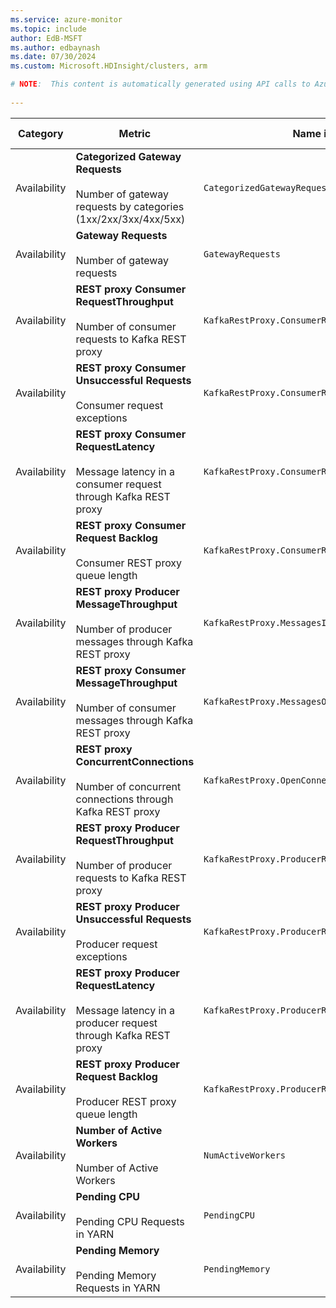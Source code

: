 ```yaml
---
ms.service: azure-monitor
ms.topic: include
author: EdB-MSFT
ms.author: edbaynash
ms.date: 07/30/2024
ms.custom: Microsoft.HDInsight/clusters, arm

# NOTE:  This content is automatically generated using API calls to Azure. Any edits made on these files will be overwritten in the next run of the script. 
 
---
```



|Category|Metric|Name in REST API|Unit|Aggregation|Dimensions|Time Grains|DS Export|
|---|---|---|---|---|---|---|---|
|Availability|**Categorized Gateway Requests**<br><br>Number of gateway requests by categories (1xx/2xx/3xx/4xx/5xx) |`CategorizedGatewayRequests` |Count |Count, Total |`HttpStatus`|PT1M, PT1H, P1D |Yes|
|Availability|**Gateway Requests**<br><br>Number of gateway requests |`GatewayRequests` |Count |Count, Total |`HttpStatus`|PT1M, PT1H, P1D |Yes|
|Availability|**REST proxy Consumer RequestThroughput**<br><br>Number of consumer requests to Kafka REST proxy |`KafkaRestProxy.ConsumerRequest.m1_delta` |CountPerSecond |Total |`Machine`, `Topic`|PT1M, PT1H, P1D |Yes|
|Availability|**REST proxy Consumer Unsuccessful Requests**<br><br>Consumer request exceptions |`KafkaRestProxy.ConsumerRequestFail.m1_delta` |CountPerSecond |Total |`Machine`, `Topic`|PT1M, PT1H, P1D |Yes|
|Availability|**REST proxy Consumer RequestLatency**<br><br>Message latency in a consumer request through Kafka REST proxy |`KafkaRestProxy.ConsumerRequestTime.p95` |Milliseconds |Average |`Machine`, `Topic`|PT1M, PT1H, P1D |Yes|
|Availability|**REST proxy Consumer Request Backlog**<br><br>Consumer REST proxy queue length |`KafkaRestProxy.ConsumerRequestWaitingInQueueTime.p95` |Milliseconds |Average |`Machine`, `Topic`|PT1M, PT1H, P1D |Yes|
|Availability|**REST proxy Producer MessageThroughput**<br><br>Number of producer messages through Kafka REST proxy |`KafkaRestProxy.MessagesIn.m1_delta` |CountPerSecond |Total |`Machine`, `Topic`|PT1M, PT1H, P1D |Yes|
|Availability|**REST proxy Consumer MessageThroughput**<br><br>Number of consumer messages through Kafka REST proxy |`KafkaRestProxy.MessagesOut.m1_delta` |CountPerSecond |Total |`Machine`, `Topic`|PT1M, PT1H, P1D |Yes|
|Availability|**REST proxy ConcurrentConnections**<br><br>Number of concurrent connections through Kafka REST proxy |`KafkaRestProxy.OpenConnections` |Count |Total |`Machine`, `Topic`|PT1M, PT1H, P1D |Yes|
|Availability|**REST proxy Producer RequestThroughput**<br><br>Number of producer requests to Kafka REST proxy |`KafkaRestProxy.ProducerRequest.m1_delta` |CountPerSecond |Total |`Machine`, `Topic`|PT1M, PT1H, P1D |Yes|
|Availability|**REST proxy Producer Unsuccessful Requests**<br><br>Producer request exceptions |`KafkaRestProxy.ProducerRequestFail.m1_delta` |CountPerSecond |Total |`Machine`, `Topic`|PT1M, PT1H, P1D |Yes|
|Availability|**REST proxy Producer RequestLatency**<br><br>Message latency in a producer request through Kafka REST proxy |`KafkaRestProxy.ProducerRequestTime.p95` |Milliseconds |Average |`Machine`, `Topic`|PT1M, PT1H, P1D |Yes|
|Availability|**REST proxy Producer Request Backlog**<br><br>Producer REST proxy queue length |`KafkaRestProxy.ProducerRequestWaitingInQueueTime.p95` |Milliseconds |Average |`Machine`, `Topic`|PT1M, PT1H, P1D |Yes|
|Availability|**Number of Active Workers**<br><br>Number of Active Workers |`NumActiveWorkers` |Count |Average, Maximum, Minimum |`MetricName`|PT1M, PT1H, P1D |Yes|
|Availability|**Pending CPU**<br><br>Pending CPU Requests in YARN |`PendingCPU` |Count |Average, Maximum, Minimum |\<none\>|PT1M, PT1H, P1D |Yes|
|Availability|**Pending Memory**<br><br>Pending Memory Requests in YARN |`PendingMemory` |Count |Average, Maximum, Minimum |\<none\>|PT1M, PT1H, P1D |Yes|